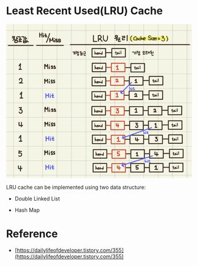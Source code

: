 # Least Recent Used(LRU) Cache
<p align="center">
<img src = "./src/lru.png" alt="">
</p>
LRU cache can be implemented using two data structure:

- Double Linked List

- Hash Map


# Reference
- [https://dailylifeofdeveloper.tistory.com/355](https://dailylifeofdeveloper.tistory.com/355)